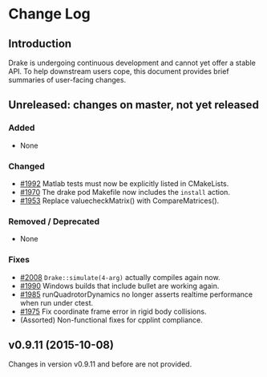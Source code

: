 [//]: # "This is how you write comments in markdown."

Change Log
==========

Introduction
------------

Drake is undergoing continuous development and cannot yet offer a
stable API.  To help downstream users cope, this document provides
brief summaries of user-facing changes.

Unreleased: changes on master, not yet released
-----------------------------------------------

[//]: # "New functionality or APIs."
### Added

 - None

[//]: # "Altered functionality or APIs."
### Changed

 - [#1992][] Matlab tests must now be explicitly listed in CMakeLists.
 - [#1970][] The drake pod Makefile now includes the `install` action.
 - [#1953][] Replace valuecheckMatrix() with CompareMatrices().
 
[//]: # "Lost functionality or APIs."
### Removed / Deprecated

 - None

[//]: # "Smaller bug fixes.  No API changes."
### Fixes

 - [#2008][] `Drake::simulate(4-arg)` actually compiles again now.
 - [#1990][] Windows builds that include bullet are working again.
 - [#1985][] runQuadrotorDynamics no longer asserts realtime performance when run under ctest.
 - [#1975][] Fix coordinate frame error in rigid body collisions.
 - (Assorted) Non-functional fixes for cpplint compliance.

v0.9.11 (2015-10-08)
--------------------

Changes in version v0.9.11 and before are not provided.

[//]: # "You can use PimpMyChangelog to auto-update this list."
[//]: # "https://github.com/pcreux/pimpmychangelog."
[#1953]: https://github.com/RobotLocomotion/drake/issues/1953
[#1970]: https://github.com/RobotLocomotion/drake/issues/1970
[#1975]: https://github.com/RobotLocomotion/drake/issues/1975
[#1985]: https://github.com/RobotLocomotion/drake/issues/1985
[#1990]: https://github.com/RobotLocomotion/drake/issues/1990
[#1992]: https://github.com/RobotLocomotion/drake/issues/1992
[#2008]: https://github.com/RobotLocomotion/drake/issues/2008
